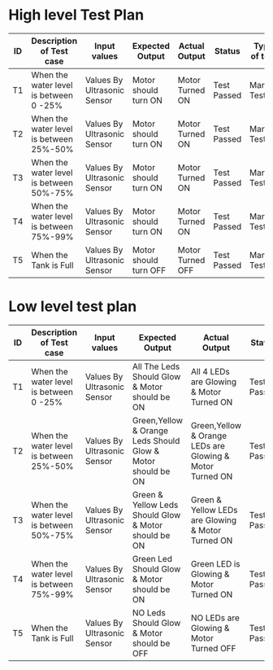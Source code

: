 # High level Test Plan
|ID|Description of Test case|Input values|Expected Output|Actual Output|Status|	Type of test|
|----|-------|-------|---------|--------|-------|--------|
|T1|When the water level is between 0 -25% |Values By Ultrasonic Sensor|Motor should turn ON|Motor Turned ON|Test Passed|Manual Testing|
|T2|When the water level is between 25%-50% |Values By Ultrasonic Sensor|Motor should turn ON|Motor Turned ON|Test Passed|Manual Testing|
|T3|When the water level is between 50%-75% |Values By Ultrasonic Sensor|Motor should turn ON|Motor Turned ON|Test Passed|Manual Testing|
|T4|When the water level is between 75%-99% |Values By Ultrasonic Sensor|Motor should turn ON|Motor Turned ON|Test Passed|Manual Testing|
|T5|When the Tank is Full |Values By Ultrasonic Sensor|Motor should turn OFF|Motor Turned OFF|Test Passed|Manual Testing|
# Low level test plan
|ID|Description of Test case|Input values|Expected Output|Actual Output|Status|	Type of test|
|----|-------|-------|---------|--------|-------|--------|
|T1|When the water level is between 0 -25% |Values By Ultrasonic Sensor|All The Leds Should Glow & Motor should be ON|All 4 LEDs are Glowing & Motor Turned ON|Test Passed|Manual Testing|
|T2|When the water level is between 25%-50% |Values By Ultrasonic Sensor|Green,Yellow & Orange Leds Should Glow & Motor should be ON|Green,Yellow & Orange LEDs are Glowing & Motor Turned ON|Test Passed|Manual Testing|
|T3|When the water level is between 50%-75% |Values By Ultrasonic Sensor|Green & Yellow Leds Should Glow & Motor should be ON|Green & Yellow  LEDs are Glowing & Motor Turned ON|Test Passed|Manual Testing|
|T4|When the water level is between 75%-99% |Values By Ultrasonic Sensor|Green Led Should Glow & Motor should be ON|Green   LED is  Glowing & Motor Turned ON|Test Passed|Manual Testing|
|T5|When the Tank is Full |Values By Ultrasonic Sensor|NO Leds Should Glow & Motor should be OFF|NO LEDs are Glowing & Motor Turned OFF|Test Passed|Manual Testing|